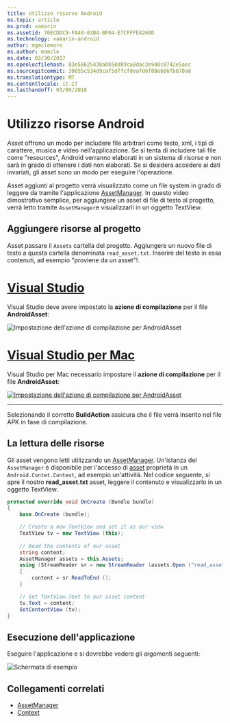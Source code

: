 ```yaml
---
title: Utilizzo risorse Android
ms.topic: article
ms.prod: xamarin
ms.assetid: 70ECDDC9-FA40-03B4-BF04-E7CFFFE4260D
ms.technology: xamarin-android
author: mgmclemore
ms.author: mamcle
ms.date: 03/30/2017
ms.openlocfilehash: 83e58625438a0b50d89ca8dac3e940c8742e5aec
ms.sourcegitcommit: 30055c534d9caf5dffcfdeafd6f08e666fb870a8
ms.translationtype: MT
ms.contentlocale: it-IT
ms.lasthandoff: 03/09/2018
---
```

# <a name="using-android-assets"></a>Utilizzo risorse Android

_Asset_ offrono un modo per includere file arbitrari come testo, xml, i tipi di carattere, musica e video nell'applicazione. Se si tenta di includere tali file come "resources", Android verranno elaborati in un sistema di risorse e non sarà in grado di ottenere i dati non elaborati. Se si desidera accedere ai dati invariati, gli asset sono un modo per eseguire l'operazione.

Asset aggiunti al progetto verrà visualizzato come un file system in grado di leggere da tramite l'applicazione [AssetManager](https://developer.xamarin.com/api/type/Android.Content.Res.AssetManager/).
In questo video dimostrativo semplice, per aggiungere un asset di file di testo al progetto, verrà letto tramite `AssetManager`e visualizzarli in un oggetto TextView.


## <a name="add-asset-to-project"></a>Aggiungere risorse al progetto

Asset passare il `Assets` cartella del progetto. Aggiungere un nuovo file di testo a questa cartella denominata `read_asset.txt`. Inserire del testo in essa contenuti, ad esempio "proviene da un asset"!.

# <a name="visual-studiotabvswin"></a>[Visual Studio](#tab/vswin)

Visual Studio deve avere impostato la **azione di compilazione** per il file **AndroidAsset**:

![Impostazione dell'azione di compilazione per AndroidAsset](android-assets-images/asset-properties-vs.png) 

# <a name="visual-studio-for-mactabvsmac"></a>[Visual Studio per Mac](#tab/vsmac)

Visual Studio per Mac necessario impostare il **azione di compilazione** per il file **AndroidAsset**:

[![Impostazione dell'azione di compilazione per AndroidAsset](android-assets-images/asset-properties-xs-sml.png)](android-assets-images/asset-properties-xs.png#lightbox)

-----

Selezionando il corretto **BuildAction** assicura che il file verrà inserito nel file APK in fase di compilazione.


## <a name="reading-assets"></a>La lettura delle risorse

Gli asset vengono letti utilizzando un [AssetManager](https://developer.xamarin.com/api/type/Android.Content.Res.AssetManager/). Un'istanza del `AssetManager` è disponibile per l'accesso di [asset](https://developer.xamarin.com/api/property/Android.Content.Context.Assets/) proprietà in un `Android.Contet.Context`, ad esempio un'attività.
Nel codice seguente, si apre il nostro **read_asset.txt** asset, leggere il contenuto e visualizzarlo in un oggetto TextView.

```csharp
protected override void OnCreate (Bundle bundle)
{
    base.OnCreate (bundle);

    // Create a new TextView and set it as our view
    TextView tv = new TextView (this);
    
    // Read the contents of our asset
    string content;
    AssetManager assets = this.Assets;
    using (StreamReader sr = new StreamReader (assets.Open ("read_asset.txt")))
    {
        content = sr.ReadToEnd ();
    }

    // Set TextView.Text to our asset content
    tv.Text = content;
    SetContentView (tv);
}
```


## <a name="running-the-application"></a>Esecuzione dell'applicazione

Eseguire l'applicazione e si dovrebbe vedere gli argomenti seguenti:

![Schermata di esempio](android-assets-images/screenshot.png)


## <a name="related-links"></a>Collegamenti correlati

- [AssetManager](https://developer.xamarin.com/api/type/Android.Content.Res.AssetManager/)
- [Context](https://developer.xamarin.com/api/type/Android.Content.Context/)
